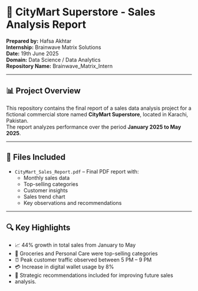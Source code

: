 # 🛒 CityMart Superstore - Sales Analysis Report

**Prepared by:** Hafsa Akhtar  
**Internship:** Brainwave Matrix Solutions  
**Date:** 19th June 2025  
**Domain:** Data Science / Data Analytics  
**Repository Name:** Brainwave_Matrix_Intern

---

## 📊 Project Overview

This repository contains the final report of a sales data analysis project for a fictional commercial store named **CityMart Superstore**, located in Karachi, Pakistan.  
The report analyzes performance over the period **January 2025 to May 2025**.

---

## 📁 Files Included

- `CityMart_Sales_Report.pdf` – Final PDF report with:
  - Monthly sales data
  - Top-selling categories
  - Customer insights
  - Sales trend chart
  - Key observations and recommendations

---

## 🔍 Key Highlights

- 📈 44% growth in total sales from January to May
- 🛒 Groceries and Personal Care were top-selling categories
- ⏰ Peak customer traffic observed between 5 PM – 9 PM
- 💳 Increase in digital wallet usage by 8%
- 🎯 Strategic recommendations included for improving future sales
- analysis.
